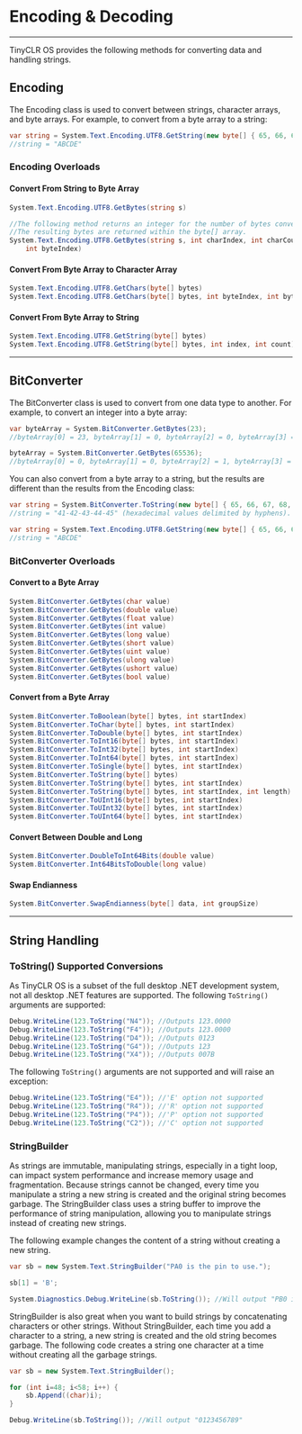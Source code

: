 # Encoding & Decoding
---
TinyCLR OS provides the following methods for converting data and handling strings.

## Encoding

The Encoding class is used to convert between strings, character arrays, and byte arrays. For example, to convert from a byte array to a string:

```cs
var string = System.Text.Encoding.UTF8.GetString(new byte[] { 65, 66, 67, 68, 69 });
//string = "ABCDE"
```

### Encoding Overloads

#### Convert From String to Byte Array

```cs
System.Text.Encoding.UTF8.GetBytes(string s)

//The following method returns an integer for the number of bytes converted.
//The resulting bytes are returned within the byte[] array.
System.Text.Encoding.UTF8.GetBytes(string s, int charIndex, int charCount, byte[] bytes,
    int byteIndex)
```

#### Convert From Byte Array to Character Array

```cs
System.Text.Encoding.UTF8.GetChars(byte[] bytes)
System.Text.Encoding.UTF8.GetChars(byte[] bytes, int byteIndex, int byteCount)
```

#### Convert From Byte Array to String

```cs
System.Text.Encoding.UTF8.GetString(byte[] bytes)
System.Text.Encoding.UTF8.GetString(byte[] bytes, int index, int count)
```

---

## BitConverter
The BitConverter class is used to convert from one data type to another. For example, to convert an integer into a byte array:

```cs
var byteArray = System.BitConverter.GetBytes(23);
//byteArray[0] = 23, byteArray[1] = 0, byteArray[2] = 0, byteArray[3] = 0

byteArray = System.BitConverter.GetBytes(65536);
//byteArray[0] = 0, byteArray[1] = 0, byteArray[2] = 1, byteArray[3] = 0
```

You can also convert from a byte array to a string, but the results are different than the results from the Encoding class:

```cs
var string = System.BitConverter.ToString(new byte[] { 65, 66, 67, 68, 69 });
//string = "41-42-43-44-45" (hexadecimal values delimited by hyphens).

var string = System.Text.Encoding.UTF8.GetString(new byte[] { 65, 66, 67, 68, 69 });
//string = "ABCDE"
```

### BitConverter Overloads

#### Convert to a Byte Array

```cs
System.BitConverter.GetBytes(char value)
System.BitConverter.GetBytes(double value)
System.BitConverter.GetBytes(float value)
System.BitConverter.GetBytes(int value)
System.BitConverter.GetBytes(long value)
System.BitConverter.GetBytes(short value)
System.BitConverter.GetBytes(uint value)
System.BitConverter.GetBytes(ulong value)
System.BitConverter.GetBytes(ushort value)
System.BitConverter.GetBytes(bool value)
```

#### Convert from a Byte Array

```cs
System.BitConverter.ToBoolean(byte[] bytes, int startIndex)
System.BitConverter.ToChar(byte[] bytes, int startIndex)
System.BitConverter.ToDouble(byte[] bytes, int startIndex)
System.BitConverter.ToInt16(byte[] bytes, int startIndex)
System.BitConverter.ToInt32(byte[] bytes, int startIndex)
System.BitConverter.ToInt64(byte[] bytes, int startIndex)
System.BitConverter.ToSingle(byte[] bytes, int startIndex)
System.BitConverter.ToString(byte[] bytes)
System.BitConverter.ToString(byte[] bytes, int startIndex)
System.BitConverter.ToString(byte[] bytes, int startIndex, int length)
System.BitConverter.ToUInt16(byte[] bytes, int startIndex)
System.BitConverter.ToUInt32(byte[] bytes, int startIndex)
System.BitConverter.ToUInt64(byte[] bytes, int startIndex)
```

#### Convert Between Double and Long

```cs
System.BitConverter.DoubleToInt64Bits(double value)
System.BitConverter.Int64BitsToDouble(long value)
```

#### Swap Endianness

```cs
System.BitConverter.SwapEndianness(byte[] data, int groupSize)
```

---

## String Handling

### ToString() Supported Conversions

As TinyCLR OS is a subset of the full desktop .NET development system, not all desktop .NET features are supported. The following `ToString()` arguments are supported:
```cs
Debug.WriteLine(123.ToString("N4")); //Outputs 123.0000
Debug.WriteLine(123.ToString("F4")); //Outputs 123.0000
Debug.WriteLine(123.ToString("D4")); //Outputs 0123
Debug.WriteLine(123.ToString("G4")); //Outputs 123
Debug.WriteLine(123.ToString("X4")); //Outputs 007B
```

The following `ToString()` arguments are not supported and will raise an exception:
```cs
Debug.WriteLine(123.ToString("E4")); //'E' option not supported
Debug.WriteLine(123.ToString("R4")); //'R' option not supported
Debug.WriteLine(123.ToString("P4")); //'P' option not supported
Debug.WriteLine(123.ToString("C2")); //'C' option not supported
```


### StringBuilder

As strings are immutable, manipulating strings, especially in a tight loop, can impact system performance and increase memory usage and fragmentation. Because strings cannot be changed, every time you manipulate a string a new string is created and the original string becomes garbage. The StringBuilder class uses a string buffer to improve the performance of string manipulation, allowing you to manipulate strings instead of creating new strings.

The following example changes the content of a string without creating a new string.

```cs
var sb = new System.Text.StringBuilder("PA0 is the pin to use.");

sb[1] = 'B';

System.Diagnostics.Debug.WriteLine(sb.ToString()); //Will output "PB0 is the pin to use."
```

StringBuilder is also great when you want to build strings by concatenating characters or other strings. Without StringBuilder, each time you add a character to a string, a new string is created and the old string becomes garbage. The following code creates a string one character at a time without creating all the garbage strings.

```cs
var sb = new System.Text.StringBuilder();

for (int i=48; i<58; i++) {
    sb.Append((char)i);
}

Debug.WriteLine(sb.ToString()); //Will output "0123456789"
```


